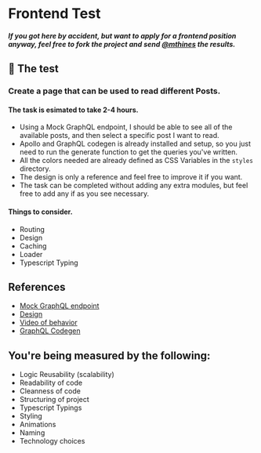 # Frontend Test

##### *If you got here by accident, but want to apply for a frontend position anyway, feel free to fork the project and send [@mthines](https://github.com/mthines) the results.*

## 🎯 The test

### Create a page that can be used to read different Posts.

#### The task is esimated to take 2-4 hours.

- Using a Mock GraphQL endpoint, I should be able to see all of the available posts, and then select a specific post I want to read.
- Apollo and GraphQL codegen is already installed and setup, so you just need to run the generate function to get the queries you've written.
- All the colors needed are already defined as CSS Variables in the `styles` directory.
- The design is only a reference and feel free to improve it if you want.
- The task can be completed without adding any extra modules, but feel free to add any if as you see necessary.

#### Things to consider.
- Routing
- Design
- Caching
- Loader
- Typescript Typing

## References

- [Mock GraphQL endpoint](https://graphqlzero.almansi.me/api)
- [Design](https://gofile.io/d/Q6gC9p)
- [Video of behavior](https://gofile.io/d/PfMiD5)
- [GraphQL Codegen](https://github.com/dotansimha/graphql-code-generator)

## You're being measured by the following:
- Logic Reusability (scalability)
- Readability of code
- Cleanness of code
- Structuring of project
- Typescript Typings
- Styling
- Animations
- Naming
- Technology choices
